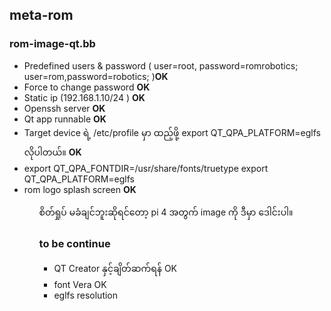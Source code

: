
<h2> meta-rom </h2>   
    <h3>rom-image-qt.bb</h3>
      <ul>
        <li> Predefined users & password ( user=root, password=romrobotics; user=rom,password=robotics; )<b>OK</b></li>
        <li> Force to change password <b>OK</b></li>
        <li> Static ip (192.168.1.10/24 ) <b>OK</b></li>
        <li> Openssh server <b>OK</b></li>        
        <li> Qt app runnable <b>OK</b></li>
        <li> Target device ရဲ့ /etc/profile မှာ ထည့်ဖို့ export QT_QPA_PLATFORM=eglfs လိုပါတယ်။ <b>OK</b></li>
        <li>export QT_QPA_FONTDIR=/usr/share/fonts/truetype
export QT_QPA_PLATFORM=eglfs</li>
        <li> rom logo splash screen <b>OK</b></li>
      <ul>
      <p> စိတ်ရှုပ် မခံချင်ဘူးဆိုရင်တော့ pi 4 အတွက် image ကို ဒီမှာ ဒေါင်းပါ။ </p>  
    <h3> to be continue </h3>
      <ul>
        <li> QT Creator နှင့်ချိတ်ဆက်ရန် OK</li>
        <li> font Vera OK </li>
        <li> eglfs resolution </li>
      </ul>
      
        
    	
